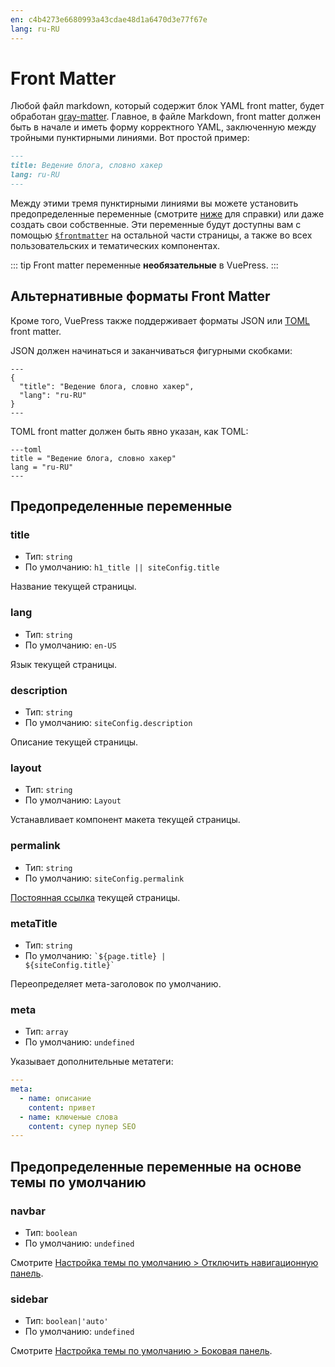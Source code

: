 ```yaml
---
en: c4b4273e6680993a43cdae48d1a6470d3e77f67e
lang: ru-RU
---
```


# Front Matter

Любой файл markdown, который содержит блок YAML front matter, будет обработан [gray-matter](https://github.com/jonschlinkert/gray-matter). Главное, в файле Markdown, front matter должен быть в начале и иметь форму корректного YAML, заключенную между тройными пунктирными линиями. Вот простой пример:

```markdown
---
title: Ведение блога, словно хакер
lang: ru-RU
---
```

Между этими тремя пунктирными линиями вы можете установить предопределенные переменные (смотрите [ниже](#предопределенные-переменные) для справки) или даже создать свои собственные. Эти переменные будут доступны вам с помощью <code>[$frontmatter](./global-computed.md#frontmatter)</code> на остальной части страницы, а также во всех пользовательских и тематических компонентах.

::: tip
Front matter переменные **необязательные** в VuePress.
:::

## Альтернативные форматы Front Matter

Кроме того, VuePress также поддерживает форматы JSON или [TOML](https://github.com/toml-lang/toml) front matter.

JSON должен начинаться и заканчиваться фигурными скобками:

```
---
{
  "title": "Ведение блога, словно хакер",
  "lang": "ru-RU"
}
---
```

TOML front matter должен быть явно указан, как TOML:

```
---toml
title = "Ведение блога, словно хакер"
lang = "ru-RU"
---
```


## Предопределенные переменные

### title

- Тип: `string`
- По умолчанию: `h1_title || siteConfig.title`

Название текущей страницы.

### lang

- Тип: `string`
- По умолчанию: `en-US`

Язык текущей страницы.

### description

- Тип: `string`
- По умолчанию: `siteConfig.description`

Описание текущей страницы.

### layout

- Тип: `string`
- По умолчанию: `Layout`

Устанавливает компонент макета текущей страницы.

### permalink

- Тип: `string`
- По умолчанию: `siteConfig.permalink`

[Постоянная ссылка](./permalinks.md) текущей страницы.

### metaTitle

- Тип: `string`
- По умолчанию: <code>\`${page.title} | ${siteConfig.title}\`</code>

Переопределяет мета-заголовок по умолчанию.

### meta

- Тип: `array`
- По умолчанию: `undefined`

Указывает дополнительные метатеги:

``` yaml
---
meta:
  - name: описание
    content: привет
  - name: ключеные слова
    content: супер пупер SEO
---
```

## Предопределенные переменные на основе темы по умолчанию

### navbar

- Тип: `boolean`
- По умолчанию: `undefined`

Смотрите [Настройка темы по умолчанию > Отключить навигационную панель](../theme/default-theme-config.md#отключить-навигационную-панель).

### sidebar

- Тип: `boolean|'auto'`
- По умолчанию: `undefined`

Смотрите [Настройка темы по умолчанию > Боковая панель](../theme/default-theme-config.md#боковая-панель).
